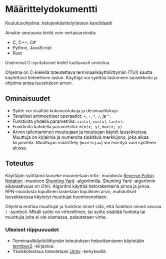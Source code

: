 # Määrittelydokumentti

Koulutusohjelma: tietojenkäsittelytieteen kandidaatti

Ainakin seuraavia kieliä voin vertaisarvioida:
- C, C++, C#
- Python, JavaScript
- Rust

Useimmat C-syntaksiset kielet luultavasti onnistuu.


Ohjelma on C-kielellä toteutettava terminaalikäyttöliittymän (TUI) kautta käytettävä tieteellinen laskin. 
Käyttäjä voi syöttää laskimeen lausekkeita ja ohjelma antaa lausekkeen arvon.




## Ominaisuudet
- Syöte voi sisältää kokonaislukuja ja desimaalilukuja
- Tavalliset aritmeettiset operaatiot: `+`, `-`, `*`, `/`, ja `^`.
- Funktioita yhdellä parametrilla: `sin(x)`, `cos(x)`, `tan(x)`.
- Funktioita kahdella parametrilla: `min(x; y)`, `max(x; y)`.
- Arvon tallentaminen muuttujaan ja muuttujan käyttö lausekkeissa. 
Muuttuja on kirjaimia ja numeroita sisältävä merkkijono, joka alkaa kirjaimella.
Muuttujan määrittely (`muuttuja=`) voi esiintyä vain syötteen alussa.

## Toteutus

Käyttäjän syöttämä lauseke muunnetaan infix- muodosta [Reverse Polish Notation](https://en.wikipedia.org/wiki/Reverse_Polish_notation) -muotoon 
[Shunting Yard](https://en.wikipedia.org/wiki/Shunting_yard_algorithm) -algoritmilla. 
Shunting Yard -algoritmin aikavaativuus on $O(n)$.
Algoritmi käyttää tietorakenteina pinoa ja jonoa.
RPN-muodosta lopullinen lasketaan lopullinen arvo, mahdolliset lausekkeessa käytetyt muuttujat huomioonottaen.

Ohjelma erottaa muuttujat ja funktion nimet siitä, että funktion nimeä seuraa `(` -symboli.
Mikäli syöte on virheellinen, tai syöte sisältää funtiota tai muuttujia joita ei ole olemassa, palautetaan virhe.

### Ulkoiset riippuvuudet
- Terminaalikäyttöliittymän toteutuksen helpottamiseen käytetään [termbox2](https://github.com/termbox/termbox2) -kirjastoa.
- Yksikkötestaus toteutetaan [Unity](https://github.com/ThrowTheSwitch/Unity) -kehyksellä.
